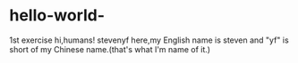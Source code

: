 # hello-world-
1st exercise
hi,humans!
stevenyf here,my English name is steven and "yf" is short of my Chinese name.(that's what I'm name of it.)
